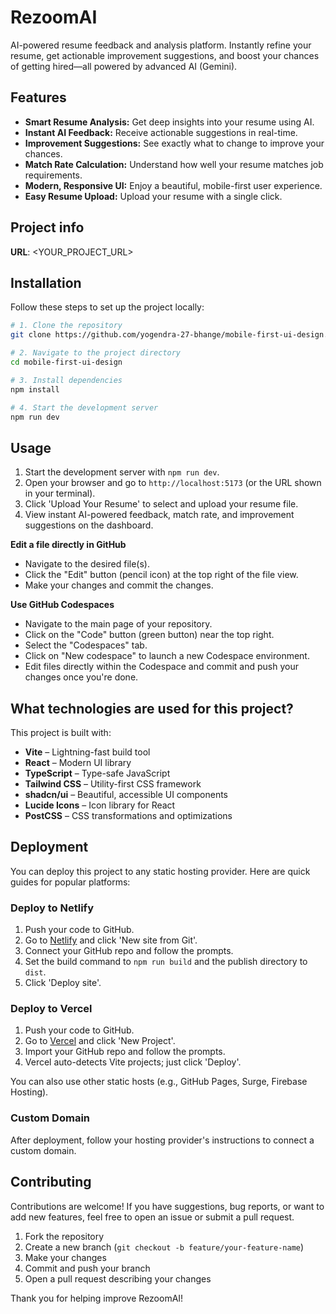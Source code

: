 # RezoomAI

AI-powered resume feedback and analysis platform. Instantly refine your resume, get actionable improvement suggestions, and boost your chances of getting hired—all powered by advanced AI (Gemini).

## Features

- **Smart Resume Analysis:** Get deep insights into your resume using AI.
- **Instant AI Feedback:** Receive actionable suggestions in real-time.
- **Improvement Suggestions:** See exactly what to change to improve your chances.
- **Match Rate Calculation:** Understand how well your resume matches job requirements.
- **Modern, Responsive UI:** Enjoy a beautiful, mobile-first user experience.
- **Easy Resume Upload:** Upload your resume with a single click.

## Project info

**URL**: <YOUR_PROJECT_URL>

## Installation

Follow these steps to set up the project locally:

```sh
# 1. Clone the repository
git clone https://github.com/yogendra-27-bhange/mobile-first-ui-design.git

# 2. Navigate to the project directory
cd mobile-first-ui-design

# 3. Install dependencies
npm install

# 4. Start the development server
npm run dev
```

## Usage

1. Start the development server with `npm run dev`.
2. Open your browser and go to `http://localhost:5173` (or the URL shown in your terminal).
3. Click 'Upload Your Resume' to select and upload your resume file.
4. View instant AI-powered feedback, match rate, and improvement suggestions on the dashboard.

**Edit a file directly in GitHub**

- Navigate to the desired file(s).
- Click the "Edit" button (pencil icon) at the top right of the file view.
- Make your changes and commit the changes.

**Use GitHub Codespaces**

- Navigate to the main page of your repository.
- Click on the "Code" button (green button) near the top right.
- Select the "Codespaces" tab.
- Click on "New codespace" to launch a new Codespace environment.
- Edit files directly within the Codespace and commit and push your changes once you're done.

## What technologies are used for this project?

This project is built with:

- **Vite** – Lightning-fast build tool
- **React** – Modern UI library
- **TypeScript** – Type-safe JavaScript
- **Tailwind CSS** – Utility-first CSS framework
- **shadcn/ui** – Beautiful, accessible UI components
- **Lucide Icons** – Icon library for React
- **PostCSS** – CSS transformations and optimizations

## Deployment

You can deploy this project to any static hosting provider. Here are quick guides for popular platforms:

### Deploy to Netlify
1. Push your code to GitHub.
2. Go to [Netlify](https://netlify.com/) and click 'New site from Git'.
3. Connect your GitHub repo and follow the prompts.
4. Set the build command to `npm run build` and the publish directory to `dist`.
5. Click 'Deploy site'.

### Deploy to Vercel
1. Push your code to GitHub.
2. Go to [Vercel](https://vercel.com/) and click 'New Project'.
3. Import your GitHub repo and follow the prompts.
4. Vercel auto-detects Vite projects; just click 'Deploy'.

You can also use other static hosts (e.g., GitHub Pages, Surge, Firebase Hosting).

### Custom Domain
After deployment, follow your hosting provider's instructions to connect a custom domain.

## Contributing

Contributions are welcome! If you have suggestions, bug reports, or want to add new features, feel free to open an issue or submit a pull request.

1. Fork the repository
2. Create a new branch (`git checkout -b feature/your-feature-name`)
3. Make your changes
4. Commit and push your branch
5. Open a pull request describing your changes

Thank you for helping improve RezoomAI!
